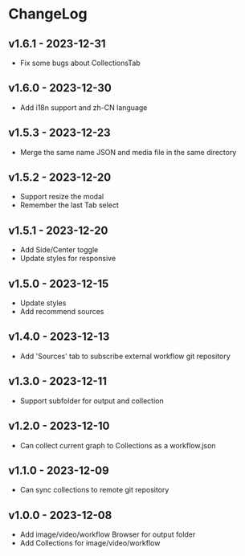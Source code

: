 # ChangeLog

## v1.6.1 - 2023-12-31

- Fix some bugs about CollectionsTab

## v1.6.0 - 2023-12-30

- Add i18n support and zh-CN language

## v1.5.3 - 2023-12-23

- Merge the same name JSON and media file in the same directory

## v1.5.2 - 2023-12-20

- Support resize the modal
- Remember the last Tab select

## v1.5.1 - 2023-12-20

- Add Side/Center toggle
- Update styles for responsive

## v1.5.0 - 2023-12-15

- Update styles
- Add recommend sources

## v1.4.0 - 2023-12-13

- Add 'Sources' tab to subscribe external workflow git repository

## v1.3.0 - 2023-12-11

- Support subfolder for output and collection

## v1.2.0 - 2023-12-10

- Can collect current graph to Collections as a workflow.json

## v1.1.0 - 2023-12-09

- Can sync collections to remote git repository

## v1.0.0 - 2023-12-08

- Add image/video/workflow Browser for output folder
- Add Collections for image/video/workflow
